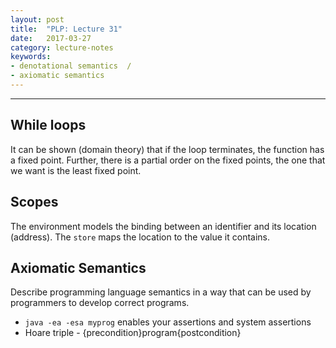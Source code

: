 ```yaml
---
layout: post
title:  "PLP: Lecture 31"
date:   2017-03-27
category: lecture-notes
keywords:
- denotational semantics  / 
- axiomatic semantics
---
```

---

## While loops

It can be shown (domain theory) that if the loop terminates, the function has a fixed point. Further, there is a partial order on the fixed points, the one that we want is the least fixed point. 

## Scopes

The environment models the binding between an identifier and its location (address). The `store` maps the location to the value it contains. 

## Axiomatic Semantics

Describe programming language semantics in a way that can be used by programmers to develop correct programs.

* `java -ea -esa myprog` enables your assertions and system assertions
* Hoare triple - {precondition}program{postcondition}
